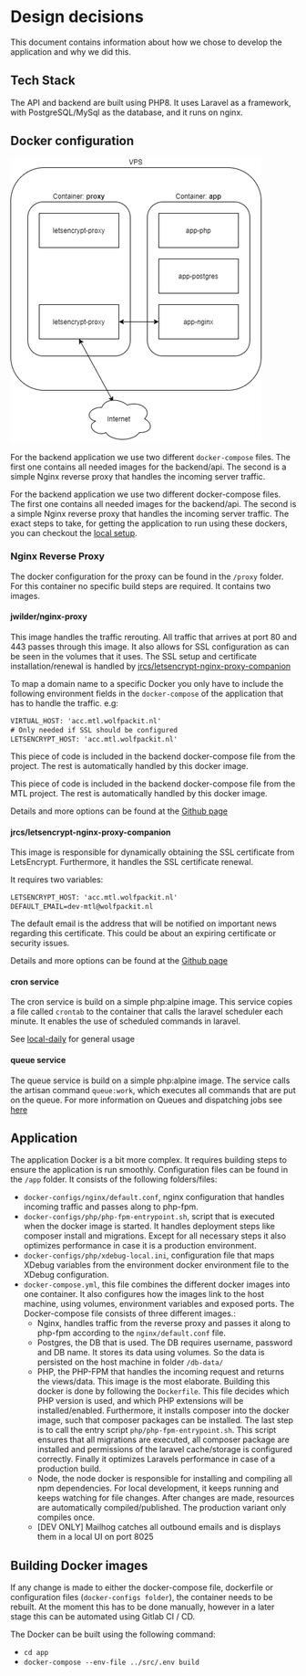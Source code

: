 # Design decisions

This document contains information about how we chose to develop the application and why we did this.

## Tech Stack

The API and backend are built using PHP8. It uses Laravel as a framework, with PostgreSQL/MySql as the database, and it runs on nginx.

## Docker configuration
![Server setup](./images/server_setup.png)

For the backend application we use two different `docker-compose` files.
The first one contains all needed images for the backend/api. The second is a simple Nginx reverse proxy that handles the incoming server traffic.

For the backend application we use two different docker-compose files. The first one contains all needed images for the
backend/api. The second is a simple Nginx reverse proxy that handles the incoming server traffic. The exact steps to
take, for getting the application to run using these dockers, you can checkout
the [local setup](local-setup.md).

### Nginx Reverse Proxy
The docker configuration for the proxy can be found in the `/proxy` folder.
For this container no specific build steps are required. It contains two images.

#### jwilder/nginx-proxy
This image handles the traffic rerouting. All traffic that arrives at port 80 and 443 passes through this image.
It also allows for SSL configuration as can be seen in the volumes that it uses.
The SSL setup and certificate installation/renewal is handled by [jrcs/letsencrypt-nginx-proxy-companion](https://hub.docker.com/r/jrcs/letsencrypt-nginx-proxy-companion/)

To map a domain name to a specific Docker you only have to include the following environment fields in the `docker-compose`
of the application that has to handle the traffic.
e.g:
```environment:
VIRTUAL_HOST: 'acc.mtl.wolfpackit.nl'
# Only needed if SSL should be configured
LETSENCRYPT_HOST: 'acc.mtl.wolfpackit.nl'
```
This piece of code is included in the backend docker-compose file from the project.
The rest is automatically handled by this docker image.

This piece of code is included in the backend docker-compose file from the MTL project. The rest is automatically
handled by this docker image.

Details and more options can be found at the [Github page](https://github.com/nginx-proxy/nginx-proxy)

#### jrcs/letsencrypt-nginx-proxy-companion
This image is responsible for dynamically obtaining the SSL certificate from LetsEncrypt.
Furthermore, it handles the SSL certificate renewal.

It requires two variables:

```
LETSENCRYPT_HOST: 'acc.mtl.wolfpackit.nl'
DEFAULT_EMAIL=dev-mtl@wolfpackit.nl
```

The default email is the address that will be notified on important news regarding this certificate.
This could be about an expiring certificate or security issues.

Details and more options can be found at
the [Github page](https://github.com/nginx-proxy/docker-letsencrypt-nginx-proxy-companion)

#### cron service
The cron service is build on a simple php:alpine image. This service copies a file called `crontab` to the container that calls the laravel scheduler each minute.
It enables the use of scheduled commands in laravel. 

See [local-daily](local-daily#Add-scheduled-command) for general usage

#### queue service
The queue service is build on a simple php:alpine image. The service calls the artisan command `queue:work`, which executes all commands that are put on the queue.
For more information on Queues and dispatching jobs see [here](https://laravel.com/docs/8.x/queues)

## Application

The application Docker is a bit more complex. It requires building steps to ensure the application is run smoothly.
Configuration files can be found in the `/app` folder. It consists of the following folders/files:

* `docker-configs/nginx/default.conf`, nginx configuration that handles incoming traffic and passes along to php-fpm.
* `docker-configs/php/php-fpm-entrypoint.sh`, script that is executed when the docker image is started. It handles
  deployment steps like composer install and migrations. Except for all necessary steps it also optimizes performance in
  case it is a production environment.
* `docker-configs/php/xdebug-local.ini`, configuration file that maps XDebug variables from the environment docker environment file to the XDebug configuration.
* `docker-compose.yml`, this file combines the different docker images into one container. It also configures how the
  images link to the host machine, using volumes, environment variables and exposed ports. The Docker-compose file
  consists of three different images.:
    * Nginx, handles traffic from the reverse proxy and passes it along to php-fpm according to the `nginx/default.conf`
      file.
    * Postgres, the DB that is used. The DB requires username, password and DB name. It stores its data using volumes.
      So the data is persisted on the host machine in folder `/db-data/`
    * PHP, the PHP-FPM that handles the incoming request and returns the views/data. This image is the most elaborate.
      Building this docker is done by following the `Dockerfile`. This file decides which PHP version is used, and which
      PHP extensions will be installed/enabled. Furthermore, it installs composer into the docker image, such that
      composer packages can be installed. The last step is to call the entry script `php/php-fpm-entrypoint.sh`. This
      script ensures that all migrations are executed, all composer package are installed and permissions of the laravel
      cache/storage is configured correctly. Finally it optimizes Laravels performance in case of a production build.
    * Node, the node docker is responsible for installing and compiling all npm dependencies. For local development, it keeps running and keeps watching for file changes.
      After changes are made, resources are automatically compiled/published.
      The production variant only compiles once.
    * [DEV ONLY] Mailhog catches all outbound emails and is displays them in a local UI on port 8025

## Building Docker images
If any change is made to either the docker-compose file, dockerfile or configuration files (`docker-configs folder`), the container needs to be rebuilt.
At the moment this has to be done manually, however in a later stage this can be automated using Gitlab CI / CD.

The Docker can be built using the following command:
* `cd app`
* `docker-compose --env-file ../src/.env build`
